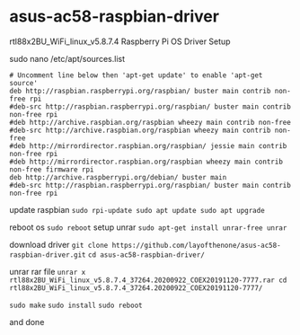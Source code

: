 # asus-ac58-raspbian-driver
rtl88x2BU_WiFi_linux_v5.8.7.4 Raspberry Pi OS Driver Setup

sudo nano /etc/apt/sources.list
```
# Uncomment line below then 'apt-get update' to enable 'apt-get source'
deb http://raspbian.raspberrypi.org/raspbian/ buster main contrib non-free rpi
#deb-src http://raspbian.raspberrypi.org/raspbian/ buster main contrib non-free rpi
#deb http://archive.raspbian.org/raspbian wheezy main contrib non-free
#deb-src http://archive.raspbian.org/raspbian wheezy main contrib non-free
#deb http://mirrordirector.raspbian.org/raspbian/ jessie main contrib non-free rpi
#deb http://mirrordirector.raspbian.org/raspbian wheezy main contrib non-free firmware rpi
deb http://archive.raspberrypi.org/debian/ buster main
#deb-src http://raspbian.raspberrypi.org/raspbian/ buster main contrib non-free rpi
```
update raspbian
`
sudo rpi-update
sudo apt update
sudo apt upgrade
`

reboot os
`
sudo reboot
`
setup unrar
`
sudo apt-get install unrar-free unrar
`

download driver
`
git clone https://github.com/layofthenone/asus-ac58-raspbian-driver.git
`
`
cd asus-ac58-raspbian-driver/
`

unrar rar file
`
unrar x rtl88x2BU_WiFi_linux_v5.8.7.4_37264.20200922_COEX20191120-7777.rar
cd rtl88x2BU_WiFi_linux_v5.8.7.4_37264.20200922_COEX20191120-7777/
`

`
sudo make
`
`
sudo install
`
`
sudo reboot
`

and done
